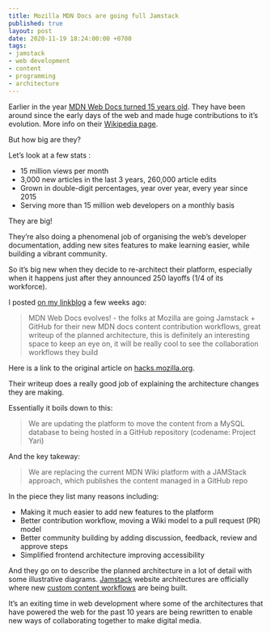 ```yaml
---
title: Mozilla MDN Docs are going full Jamstack
published: true
layout: post
date: 2020-11-19 18:24:00:00 +0700
tags:
- jamstack
- web development
- content
- programming
- architecture
---
```

Earlier in the year [MDN Web Docs turned 15 years old](https://hacks.mozilla.org/2020/07/mdn-web-docs-15-years-young). They have been around since the early days of the web and made huge contributions to it’s evolution. More info on their [Wikipedia page](https://en.m.wikipedia.org/wiki/MDN_Web_Docs).

But how big are they? 

Let’s look at a few stats :

- 15 million views per month
- 3,000 new articles in the last 3 years, 260,000 article edits
- Grown in double-digit percentages, year over year, every year since 2015
- Serving more than 15 million web developers on a monthly basis

They are big! 

They’re also doing a phenomenal job of organising the web’s developer documentation, adding new sites features to make learning easier, while building a vibrant community.

So it’s big new when they decide to re-architect their platform, especially when it happens just after they announced 250 layoffs (1/4 of its workforce).

I posted [on my linkblog](https://links.markjgsmith.com/archives/html/2020/11/#2November2020 ) a few weeks ago:

> MDN Web Docs evolves! - the folks at Mozilla are going Jamstack + GitHub for their new MDN docs content contribution workflows, great writeup of the planned architecture, this is definitely an interesting space to keep an eye on, it will be really cool to see the collaboration workflows they build

Here is a link to the original article on [hacks.mozilla.org](https://hacks.mozilla.org/2020/10/mdn-web-docs-evolves-lowdown-on-the-upcoming-new-platform).

Their writeup does a really good job of explaining the architecture changes they are making. 

Essentially it boils down to this:

> We are updating the platform to move the content from a MySQL database to being hosted in a GitHub repository (codename: Project Yari)

And the key takeway:

> We are replacing the current MDN Wiki platform with a JAMStack approach, which publishes the content managed in a GitHub repo

In the piece they list many reasons including:

- Making it much easier to add new features to the platform
- Better contribution workflow, moving a Wiki model to a pull request (PR) model
- Better community building by adding discussion, feedback, review and approve steps
- Simplified frontend architecture improving accessibility

And they go on to describe the planned architecture in a lot of detail with some illustrative diagrams. [Jamstack](https://jamstack.org) website architectures are officially where new [custom content workflows](https://blog.markjgsmith.com/2020/10/30/github-actions-for-custom-content-workflows.html ) are being built.

It’s an exiting time in web development where some of the architectures that have powered the web for the past 10 years are being rewritten to enable new ways of collaborating together to make digital media.
